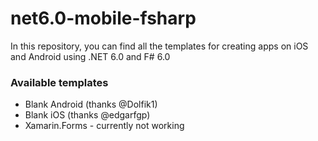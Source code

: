 # net6.0-mobile-fsharp

In this repository, you can find all the templates for creating apps on iOS and Android using .NET 6.0 and F# 6.0

### Available templates
- Blank Android (thanks @Dolfik1)
- Blank iOS (thanks @edgarfgp)
- Xamarin.Forms - currently not working
